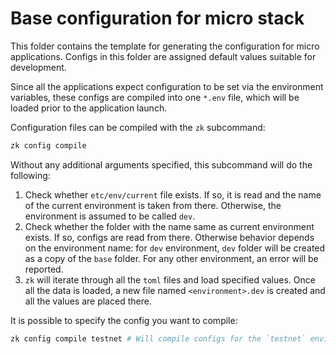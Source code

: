 # Base configuration for micro stack

This folder contains the template for generating the configuration for micro applications. Configs in this folder are
assigned default values suitable for development.

Since all the applications expect configuration to be set via the environment variables, these configs are compiled into
one `*.env` file, which will be loaded prior to the application launch.

Configuration files can be compiled with the `zk` subcommand:

```sh
zk config compile
```

Without any additional arguments specified, this subcommand will do the following:

1. Check whether `etc/env/current` file exists. If so, it is read and the name of the current environment is taken from
   there. Otherwise, the environment is assumed to be called `dev`.
2. Check whether the folder with the name same as current environment exists. If so, configs are read from there.
   Otherwise behavior depends on the environment name: for `dev` environment, `dev` folder will be created as a copy of
   the `base` folder. For any other environment, an error will be reported.
3. `zk` will iterate through all the `toml` files and load specified values. Once all the data is loaded, a new file
   named `<environment>.dev` is created and all the values are placed there.

It is possible to specify the config you want to compile:

```sh
zk config compile testnet # Will compile configs for the `testnet` environment.
```
